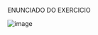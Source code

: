 ENUNCIADO DO EXERCICIO

![image](https://user-images.githubusercontent.com/74836024/225758174-5a44314b-9820-4431-b519-edb242de2d79.png)
